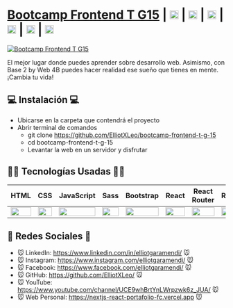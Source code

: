 # [Bootcamp Frontend T G15](https://elliotxleo.github.io/bootcamp-frontend-t-g-15/) | [<img src="https://i.postimg.cc/J7BLFtdc/linkedin.png" alt="LinkedIn" class="footer-nav__link-image" height="20px" />](https://www.linkedin.com/in/elliotgaramendi/)  | [<img src="https://i.postimg.cc/sfJtqS4W/instagram.png" alt="Instagram" class="footer-nav__link-image" height="20px" />](https://www.instagram.com/elliotgaramendi/)  | [<img src="https://i.postimg.cc/7YHyZXZX/facebook.png" alt="Facebook" class="footer-nav__link-image" height="20px" />](https://www.facebook.com/elliotgaramendi)  | [<img src="https://i.postimg.cc/5NBMxTJX/github.png" alt="GitHub" class="footer-nav__link-image" height="20px" />](https://github.com/ElliotXLeo)  | [<img src="https://i.postimg.cc/dtPYcvbM/youtube.png" alt="YouTube" class="footer-nav__link-image" height="20px" />](https://www.youtube.com/channel/UCE9whBrtYnLWrpzwk6z_JUA)  | [<img src="https://i.postimg.cc/65TVxg9t/world-globe.png" alt="Página Personal" class="footer-nav__link-image" height="20px" />](https://nextjs-react-portafolio-fc.vercel.app)

[![Bootcamp Frontend T G15](https://i.postimg.cc/kg2k7v3P/lp-b2-w-4b-elgs.png)](https://elliotxleo.github.io/bootcamp-frontend-t-g-15/)

El mejor lugar donde puedes aprender sobre desarrollo web. Asimismo, con Base 2 by Web 4B puedes hacer realidad ese sueño que tienes en mente. ¡Cambia tu vida!

## 💻 Instalación 💻
- Ubicarse en la carpeta que contendrá el proyecto
- Abrir terminal de comandos
  - git clone https://github.com/ElliotXLeo/bootcamp-frontend-t-g-15
  - cd bootcamp-frontend-t-g-15
  - Levantar la web en un servidor y disfrutar

## 👨‍💻 Tecnologías Usadas 👨‍💻
<table>
    <thead>
      <tr>
        <th>HTML</th>
        <th>CSS</th>
        <th>JavaScript</th>
        <th>Sass</th>
        <th>Bootstrap</th>
        <th>React</th>
        <th>React Router</th>
        <th>Redux</th>
        <th>Axios</th>
        <th>Firebase</th>
        <th>Jest</th>
      </tr>
    </thead>
    <tbody>
      <tr>
        <td>
          <img src="https://i.postimg.cc/rF6WrLjr/html.png" width="100%" />
        </td>
        <td>
          <img src="https://i.postimg.cc/mgSDG9F2/css.png" width="100%" />
        </td>
        <td>
          <img src="https://upload.wikimedia.org/wikipedia/commons/thumb/9/99/Unofficial_JavaScript_logo_2.svg/1200px-Unofficial_JavaScript_logo_2.svg.png" width="100%" />
        </td>
        <td>
          <img src="https://miro.medium.com/max/512/1*9U1toerFxB8aiFRreLxEUQ.png" width="100%" />
        </td>
        <td>
          <img
            src="https://upload.wikimedia.org/wikipedia/commons/thumb/b/b2/Bootstrap_logo.svg/1200px-Bootstrap_logo.svg.png"
            width="100%" />
        </td>
        <td>
          <img src="https://upload.wikimedia.org/wikipedia/commons/thumb/a/a7/React-icon.svg/1280px-React-icon.svg.png"
            width="100%" />
        </td>
        <td>
          <img src="https://iconape.com/wp-content/files/sm/371377/svg/371377.svg" width="100%" />
        </td>
        <td>
          <img src="https://upload.wikimedia.org/wikipedia/commons/4/49/Redux.png" width="100%" />
        </td>
        <td>
          <img
            src="https://upload.wikimedia.org/wikipedia/commons/thumb/3/35/Axios_logo_%282017%29.svg/1200px-Axios_logo_%282017%29.svg.png"
            width="100%" />
        </td>
        <td>
          <img
            src="https://www.gstatic.com/devrel-devsite/prod/vb4b5f40392bd9ba34d31c8578d2b4bd0a5bd852eabd9554190f5a24f31b598a8/firebase/images/touchicon-180.png"
            width="100%" />
        </td>
        <td>
          <img
            src="https://nx.dev/documentation/shared/jest-logo.png"
            width="100%" />
        </td>
      </tr>
    </tbody>
  </table>

## 🤗 Redes Sociales 🤗
- 🐭 LinkedIn: https://www.linkedin.com/in/elliotgaramendi/ 🐭
- 🐭 Instagram: https://www.instagram.com/elliotgaramendi/ 🐭
- 🐭 Facebook: https://www.facebook.com/elliotgaramendi/ 🐭
- 🐭 GitHub: https://github.com/ElliotXLeo/ 🐭
- 🐭 YouTube: https://www.youtube.com/channel/UCE9whBrtYnLWrpzwk6z_JUA/ 🐭
- 🐭 Web Personal: https://nextjs-react-portafolio-fc.vercel.app 🐭